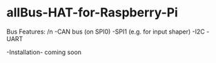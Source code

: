 # allBus-HAT-for-Raspberry-Pi

Bus Features: /n
-CAN bus (on SPI0)
-SPI1 (e.g. for input shaper)
-I2C
-UART


-Installation-
coming soon
